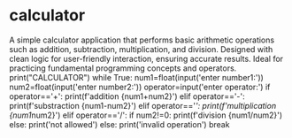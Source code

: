 # calculator
A simple calculator application that performs basic arithmetic operations such as addition, subtraction, multiplication, and division. Designed with clean logic for user-friendly interaction, ensuring accurate results. Ideal for practicing fundamental programming concepts and operators.
print("CALCULATOR")
while True:
    num1=float(input('enter number1:'))
    num2=float(input('enter number2:'))
    operator=input('enter operator:')
    if operator=='+':
        print(f'addition {num1+num2}')
    elif operator=='-':
        print(f'substraction {num1-num2}')
    elif operator=='*':
        print(f'multiplication {num1*num2}')
    elif operator=='/':
        if num2!=0:
            print(f'division {num1/num2}')
        else:
            print('not allowed')
    else:
        print('invalid operation')
    break
